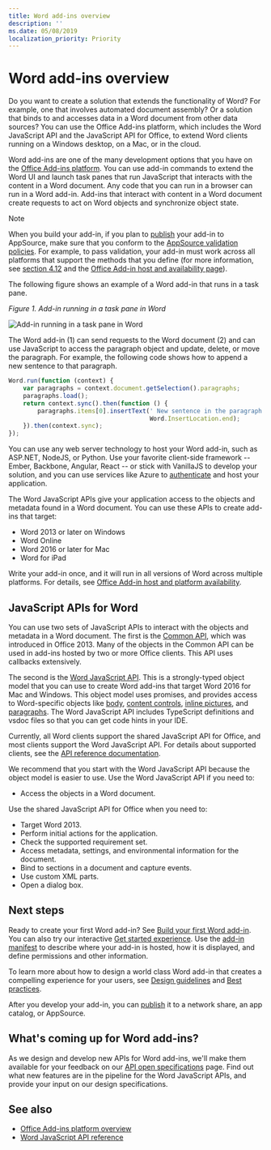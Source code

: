 ```yaml
---
title: Word add-ins overview
description: ''
ms.date: 05/08/2019
localization_priority: Priority
---
```



# Word add-ins overview

Do you want to create a solution that extends the functionality of Word? For example, one that involves automated document assembly? Or a solution that binds to and accesses data in a Word document from other data sources? You can use the Office Add-ins platform, which includes the Word JavaScript API and the JavaScript API for Office, to extend Word clients running on a Windows desktop, on a Mac, or in the cloud.

Word add-ins are one of the many development options that you have on the [Office Add-ins platform](../overview/office-add-ins.md). You can use add-in commands to extend the Word UI and launch task panes that run JavaScript that interacts with the content in a Word document. Any code that you can run in a browser can run in a Word add-in. Add-ins that interact with content in a Word document create requests to act on Word objects and synchronize object state. 

> [!NOTE]
> When you build your add-in, if you plan to [publish](../publish/publish.md) your add-in to AppSource, make sure that you conform to the [AppSource validation policies](/office/dev/store/validation-policies). For example, to pass validation, your add-in must work across all platforms that support the methods that you define (for more information, see [section 4.12](/office/dev/store/validation-policies#4-apps-and-add-ins-behave-predictably) and the [Office Add-in host and availability page](../overview/office-add-in-availability.md)).

The following figure shows an example of a Word add-in that runs in a task pane.

*Figure 1. Add-in running in a task pane in Word*

![Add-in running in a task pane in Word](../images/word-add-in-show-host-client.png)

The Word add-in (1) can send requests to the Word document (2) and can use JavaScript to access the paragraph object and update, delete, or move the paragraph. For example, the following code shows how to append a new sentence to that paragraph.

```js
Word.run(function (context) {
    var paragraphs = context.document.getSelection().paragraphs;
    paragraphs.load();
    return context.sync().then(function () {
        paragraphs.items[0].insertText(' New sentence in the paragraph.',
                                       Word.InsertLocation.end);
    }).then(context.sync);
});

```

You can use any web server technology to host your Word add-in, such as ASP.NET, NodeJS, or Python. Use your favorite client-side framework -- Ember, Backbone, Angular, React -- or stick with VanillaJS to develop your solution, and you can use services like Azure to [authenticate](../develop/use-the-oauth-authorization-framework-in-an-office-add-in.md) and host your application.

The Word JavaScript APIs give your application access to the objects and metadata found in a Word document. You can use these APIs to create add-ins that target:

* Word 2013 or later on Windows
* Word Online
* Word 2016 or later for Mac
* Word for iPad

Write your add-in once, and it will run in all versions of Word across multiple platforms. For details, see [Office Add-in host and platform availability](../overview/office-add-in-availability.md).

## JavaScript APIs for Word

You can use two sets of JavaScript APIs to interact with the objects and metadata in a Word document. The first is the [Common API](../reference/javascript-api-for-office.md), which was introduced in Office 2013. Many of the objects in the Common API can be used in add-ins hosted by two or more Office clients. This API uses callbacks extensively.

The second is the [Word JavaScript API](../reference/overview/word-add-ins-reference-overview.md). This is a strongly-typed object model that you can use to create Word add-ins that target Word 2016 for Mac and Windows. This object model uses promises, and provides access to Word-specific objects like [body](/javascript/api/word/word.body), [content controls](/javascript/api/word/word.contentcontrol), [inline pictures](/javascript/api/word/word.inlinepicture), and [paragraphs](/javascript/api/word/word.paragraph). The Word JavaScript API includes TypeScript definitions and vsdoc files so that you can get code hints in your IDE.

Currently, all Word clients support the shared JavaScript API for Office, and most clients support the Word JavaScript API. For details about supported clients, see the [API reference documentation](/office/dev/add-ins/reference/javascript-api-for-office?product=word).

We recommend that you start with the Word JavaScript API because the object model is easier to use. Use the Word JavaScript API if you need to:

* Access the objects in a Word document.

Use the shared JavaScript API for Office when you need to:

* Target Word 2013.
* Perform initial actions for the application.
* Check the supported requirement set.
* Access metadata, settings, and environmental information for the document.
* Bind to sections in a document and capture events.
* Use custom XML parts.
* Open a dialog box.

## Next steps

Ready to create your first Word add-in? See [Build your first Word add-in](word-add-ins.md). You can also try our interactive [Get started experience](/office/dev/add-ins/?product=Word). Use the [add-in manifest](../develop/add-in-manifests.md) to describe where your add-in is hosted, how it is displayed, and define permissions and other information.

To learn more about how to design a world class Word add-in that creates a compelling experience for your users, see [Design guidelines](../design/add-in-design.md) and [Best practices](../concepts/add-in-development-best-practices.md).

After you develop your add-in, you can [publish](../publish/publish.md) it to a network share, an app catalog, or AppSource.

## What's coming up for Word add-ins?

As we design and develop new APIs for Word add-ins, we'll make them available for your feedback on our [API open specifications](/office/dev/add-ins/reference/openspec) page. Find out what new features are in the pipeline for the Word JavaScript APIs, and provide your input on our design specifications.

## See also

* [Office Add-ins platform overview](../overview/office-add-ins.md)
* [Word JavaScript API reference](/office/dev/add-ins/reference/overview/word-add-ins-reference-overview)
